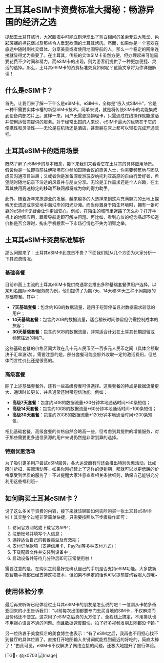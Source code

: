 # 土耳其eSIM卡资费标准大揭秘：畅游异国的经济之选

提起去土耳其旅行，大家脑海中可能立刻浮现出了蓝白相间的圣索菲亚大教堂、色彩斑斓的棉花堡以及那些令人垂涎欲滴的土耳其烤肉。然而，如果你是一个喜欢在旅途中随时刷社交媒体、分享美景或者使用地图导航的人，那么一个稳定的网络连接就显得尤为重要了。在土耳其，传统的实体SIM卡虽然方便，但办理起来可能需要花费不少时间和精力。而eSIM卡的出现，则为游客们提供了一种更加便捷、灵活的选择。那么，土耳其eSIM卡的资费标准究竟如何呢？这篇文章将为你详细解读！

## 什么是eSIM卡？

首先，让我们来了解一下什么是eSIM卡。eSIM卡，全称是“嵌入式SIM卡”，它是一种不需要实体卡槽的新型SIM卡技术。简单来说，就是将传统SIM卡的功能集成到设备内部芯片上。这样一来，用户无需更换物理卡，只需通过在线操作就能激活并使用运营商提供的服务。对于经常出国的人来说，eSIM卡最大的优势在于它的便携性和灵活性——无论是在机场还是酒店，甚至躺在床上都可以轻松完成开通流程。

## 土耳其eSIM卡的适用场景

既然了解了eSIM卡的基本概念，接下来我们来看看它在土耳其的具体应用场景。假设你是一位即将前往伊斯坦布尔参加国际会议的商务人士，你需要频繁地与团队成员沟通项目进展；又或者你是准备深度游玩安纳托利亚高原的自由行爱好者，希望随时随地记录下沿途的风景并与朋友分享。无论是工作需求还是个人兴趣，在土耳其使用高速稳定的移动互联网都将成为你的得力助手。

此外，随着近年来旅游业的发展，越来越多的人选择来到这片充满魅力的土地上探索历史遗迹或享受地中海沿岸的阳光沙滩。而当你置身于陌生环境时，拥有一张可靠的eSIM卡无疑会让你更加安心。例如，在陌生的城市里迷路了怎么办？打开手机上的地图应用，跟着导航走即可解决问题。再比如，看到心仪的纪念品却不知道价格是否合理时，掏出手机搜索一下市场行情也不失为明智之举。

## 土耳其eSIM卡资费标准解析

那么问题来了：土耳其eSIM卡到底贵不贵？下面我们就从几个方面为大家分析一下其资费情况。

### 基础套餐

目前市面上主流的土耳其eSIM卡提供商通常会推出多种基础套餐供用户选择。以某知名国际eSIM服务商为例，他们提供了为期7天、14天和30天三种不同期限的基础套餐。其中：

- **7天基础套餐**：包含约1GB的数据流量，适用于短暂停留且对数据需求较低的用户；
- **14天基础套餐**：包含约2GB的数据流量，适合稍长时间停留但仍需控制成本的旅客；
- **30天基础套餐**：包含约5GB的数据流量，非常适合计划在土耳其长期逗留或频繁往返的用户。

这些基础套餐的价格区间大致在几十元人民币至一百多元人民币之间（具体金额取决于汇率波动）。需要注意的是，部分套餐可能会额外收取一定的激活费用，但总体而言性价比还是很高的。

### 高级套餐

除了上述基础套餐外，还有一些高级套餐可供选择。这类套餐的特点是数据流量更大、通话时长更长，并且通常还附带短信功能。例如：

- **高级7天套餐**：包含约5GB的数据流量+30分钟本地通话时间+50条短信；
- **高级14天套餐**：包含约10GB的数据流量+60分钟本地通话时间+100条短信；
- **高级30天套餐**：包含约20GB的数据流量+120分钟本地通话时间+200条短信。

相比基础套餐，高级套餐的价格自然会略高一些，但考虑到其提供的增值服务，对于那些需要更多通信资源的用户来说仍然是非常划算的选择。

### 特别优惠活动

为了吸引更多用户尝试eSIM服务，各大运营商有时还会推出特别优惠活动。比如限时折扣、买赠活动等。如果你刚好赶上了这样的促销期，那就可以以更低廉的价格享受到优质的服务了！不过提醒大家注意查看相关条款细则，确保自己能够充分利用这些福利哦~

## 如何购买土耳其eSIM卡？

说了这么多关于资费的内容，接下来就该聊聊如何实际购买一张土耳其eSIM卡啦！其实整个过程非常简单快捷，只需要按照以下步骤操作即可：

1. 访问官方网站或下载官方APP；
2. 注册账号并填写个人信息；
3. 选择适合自己的套餐类型及有效期；
4. 支付订单款项（支持信用卡、PayPal等多种支付方式）；
5. 下载配置文件并安装到设备中；
6. 启动设备并等待几分钟后即可正常使用啦！

需要注意的是，在购买之前最好先确认自己的手机是否支持eSIM功能。大多数新款智能手机都已经支持这项技术，但如果不确定的话也可以提前咨询客服人员哦~

## 使用体验分享

最后再来听听已经体验过土耳其eSIM卡的朋友是怎么说的吧！一位刚从卡帕多奇亚回来的小王告诉我们：“以前每次出国都要专门去买当地的SIM卡，不仅麻烦而且价格还不便宜。这次用了eSIM之后真的太方便了，全程线上搞定，不用排队也不用担心语言不通的问题。而且数据速度超快，拍了好多视频发朋友圈都没卡顿。”

另一位热衷于美食探店的美食博主也表示：“有了eSIM之后，我再也不用担心找不到餐厅的具体位置了。直接打开地图输入关键词就能找到最近的好吃的，简直太棒了！”由此可见，eSIM卡不仅解决了网络连接的问题，还极大地提升了旅行体验。

[TG💪+ @jx0703 ![Image](https://github.com/user-attachments/assets/dbca1d08-cadb-493c-b0ec-ad6f7a83f270)]